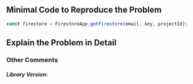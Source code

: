 ﻿---
name: "Question / Help"
about: Any questions not clarified by existing issues or documentation
title: ''
labels: 'question'
assignees: ''

---

<!--
Thank you for filing an issue to make FirestoreGoogleAppsScript better.
Please fill in as much of the template below as you're able.
Questions filed here will get better visibility by maintainers than StackOverflow.
-->

## Minimal Code to Reproduce the Problem
```javascript
const firestore = FirestoreApp.getFirestore(email, key, projectId);

```

## Explain the Problem in Detail
<!-- Please be specific as possible. Use dashes (-) or numbers (1.) to create a list of steps -->


### Other Comments


##### Library Version: 